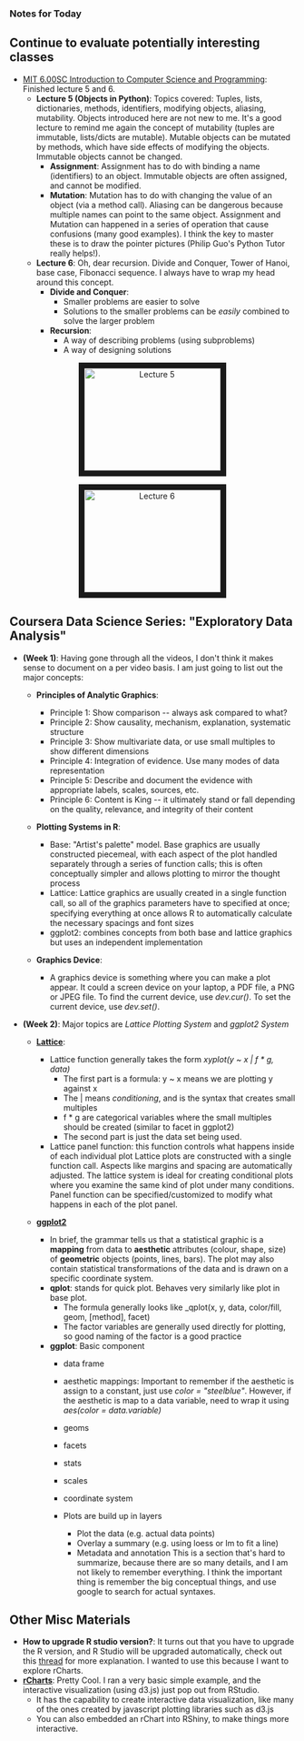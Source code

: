 ### Notes for Today

## Continue to evaluate potentially interesting classes

* [MIT 6.00SC Introduction to Computer Science and Programming](http://ocw.mit.edu/courses/electrical-engineering-and-computer-science/6-00sc-introduction-to-computer-science-and-programming-spring-2011/index.htm): Finished lecture 5 and 6.
     * **Lecture 5 (Objects in Python)**: Topics covered: Tuples, lists, dictionaries, methods, identifiers, modifying objects, aliasing, mutability. 
     Objects introduced here are not new to me. It's a good lecture to remind me again the concept of mutability (tuples are immutable, lists/dicts are mutable). Mutable objects can be mutated by methods, which have side effects of modifying the objects. Immutable objects cannot be changed.
     	* **Assignment**: Assignment has to do with binding a name (identifiers) to an object. Immutable objects are often assigned, and cannot be modified.
     	* **Mutation**:  Mutation has to do with changing the value of an object (via a method call). Aliasing can be dangerous because multiple names can point to the same object.
     Assignment and Mutation can happened in a series of operation that cause confusions (many good examples). I think the key to master these is to draw the pointer pictures (Philip Guo's Python Tutor really helps!).
     * **Lecture 6**: Oh, dear recursion. Divide and Conquer, Tower of Hanoi, base case, Fibonacci sequence. I always have to wrap my head around this concept.
     	* **Divide and Conquer**: 
     		* Smaller problems are easier to solve
     		* Solutions to the smaller problems can be _easily_ combined to solve the larger problem
     	* **Recursion**:
     		* A way of describing problems (using subproblems)
     		* A way of designing solutions

<p align="center"><a href="http://www.youtube.com/watch?feature=player_embedded&v=B8is52oxHBw
           " target="_blank"><img src="http://img.youtube.com/vi/B8is52oxHBw/0.jpg"
                 alt="Lecture 5" width="240" height="180" border="10" align="middle" /></a></p>

<p align="center"><a href="http://www.youtube.com/watch?feature=player_embedded&v=WbWb0u8bJrU
                       " target="_blank"><img src="http://img.youtube.com/vi/WbWb0u8bJrU/0.jpg"
                             alt="Lecture 6" width="240" height="180" border="10" align="middle" /></a></p>


## Coursera Data Science Series: "Exploratory Data Analysis"

* **(Week 1)**: Having gone through all the videos, I don't think it makes sense to document on a per video basis. I am just going to list out the major concepts:
	* **Principles of Analytic Graphics**:
		* Principle 1: Show comparison -- always ask compared to what?
		* Principle 2: Show causality, mechanism, explanation, systematic structure
		* Principle 3: Show multivariate data, or use small multiples to show different dimensions
		* Principle 4: Integration of evidence. Use many modes of data representation
		* Principle 5: Describe and document the evidence with appropriate labels, scales, sources, etc.
		* Principle 6: Content is King -- it ultimately stand or fall depending on the quality, relevance, and integrity of their content

	* **Plotting Systems in R**:
		* Base: "Artist's palette" model. Base graphics are usually constructed piecemeal, with each aspect of the plot handled separately through a series of function calls; this is often conceptually simpler and allows plotting to mirror the thought process
		* Lattice: Lattice graphics are usually created in a single function call, so all of the graphics parameters have to speciﬁed at once; specifying everything at once allows R to automatically calculate the necessary spacings and font sizes
		* ggplot2: combines concepts from both base and lattice graphics but uses an independent implementation

	* **Graphics Device**:
		* A graphics device is something where you can make a plot appear. It could a screen device on your laptop, a PDF file, a PNG or JPEG file. To find the current device, use _dev.cur()_. To set the current device, use _dev.set()_.            

* **(Week 2)**: Major topics are _Lattice Plotting System_ and _ggplot2 System_
    * [**Lattice**](https://d396qusza40orc.cloudfront.net/exdata/lecture_slides/PlottingLattice.pdf):
        * Lattice function generally takes the form _xyplot(y ~ x | f * g, data)_
            * The first part is a formula: y ~ x means we are plotting y against x
            * The | means _conditioning_, and is the syntax that creates small multiples
            * f * g are categorical variables where the small multiples should be created (similar to facet in ggplot2)
            * The second part is just the data set being used.
        * Lattice panel function: this function controls what happens inside of each individual plot 
    Lattice plots are constructed with a single function call. Aspects like margins and spacing are automatically adjusted. The lattice system is ideal for creating conditional plots where you examine the same kind of plot under many conditions. Panel function can be specified/customized to modify what happens in each of the plot panel.

    * [**ggplot2**](https://d396qusza40orc.cloudfront.net/exdata/lecture_slides/ggplot2.pdf)
        * In brief, the grammar tells us that a statistical graphic is a **mapping** from data to **aesthetic** attributes (colour, shape, size) of **geometric** objects (points, lines, bars). The plot may also contain statistical transformations of the data and is drawn on a specific coordinate system.
        * **qplot**: stands for quick plot. Behaves very similarly like plot in base plot. 
            * The formula generally looks like _qplot(x, y, data, color/fill, geom, [method], facet)
            * The factor variables are generally used directly for plotting, so good naming of the factor is a good practice
        * **ggplot**: Basic component
            * data frame
            * aesthetic mappings: Important to remember if the aesthetic is assign to a constant, just use _color = "steelblue"_. However, if the aesthetic is map to a data variable, need to wrap it using _aes(color = data.variable)_
            * geoms
            * facets
            * stats
            * scales
            * coordinate system

            * Plots are build up in layers
                * Plot the data (e.g. actual data points)
                * Overlay a summary (e.g. using loess or lm to fit a line)
                * Metadata and annotation
    This is a section that's hard to summarize, because there are so many details, and I am not likely to remember everything. I think the important thing is remember the big conceptual things, and use google to search for actual syntaxes.

## Other Misc Materials

* **How to upgrade R studio version?**: It turns out that you have to upgrade the R version, and R Studio will be upgraded automatically, check out this [thread](http://stackoverflow.com/questions/13656699/update-r-using-rstudio) for more explanation. I wanted to use this because I want to explore rCharts.
* [**rCharts**](http://rcharts.io/): Pretty Cool. I ran a very basic simple example, and the interactive visualization (using d3.js) just pop out from RStudio.
    * It has the capability to create interactive data visualization, like many of the ones created by javascript plotting libraries such as d3.js
    * You can also embedded an rChart into RShiny, to make things more interactive.

